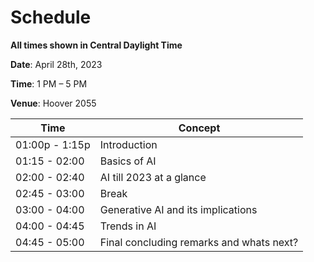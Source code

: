 # Schedule

**All times shown in Central Daylight Time**

**Date**: April 28th, 2023

**Time**: 1 PM – 5 PM

**Venue**: Hoover 2055


| Time | Concept | 
|------|---------|
| 01:00p - 1:15p | Introduction |
| 01:15 - 02:00 | Basics of AI | 
| 02:00 - 02:40| AI till 2023 at a glance | 
| 02:45 - 03:00| Break | 
| 03:00 - 04:00| Generative AI and its implications | 
| 04:00 - 04:45| Trends in AI | 
| 04:45 - 05:00| Final concluding remarks and whats next? | 
